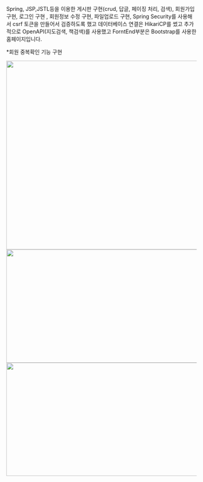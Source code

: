 Spring, JSP,JSTL등을 이용한 게시판 구현(crud, 답글, 페이징 처리, 검색), 회원가입 구현, 로그인 구현 , 회원정보 수정 구현, 파일업로드 구현, Spring Security를 사용해서 csrf 토큰을 만들어서 검증하도록 했고 데이터베이스 연결은 HikariCP를 썼고 
추가적으로 OpenAPI(지도검색, 책검색)를 사용했고 ForntEnd부분은 Bootstrap를 사용한 홈페이지입니다.

*회원 중복확인 기능 구현

<img src="https://github.com/user-attachments/assets/0f7013e8-5b14-45cf-98cf-06506c2735e8" width="900" height="500"/>
 <br>



<img src="https://github.com/user-attachments/assets/2f95c5ce-a951-4cdb-9104-32336e1b8bb3" width="520" height="300"/>
<img src="https://github.com/user-attachments/assets/0bbc5cc9-e7a6-47ed-90f5-f5cc3ad191cb" width="520" height="300"/>
